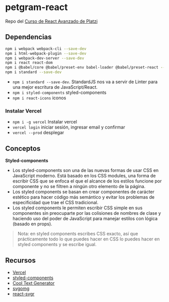 # petgram-react
Repo del [Curso de React Avanzado de Platzi](https://platzi.com/clases/react-avanzado/)

## Dependencias
```sh
npm i webpack webpack-cli --save-dev
npm i html-webpack-plugin --save-dev
npm i webpack-dev-server --save-dev
npm i react react-dom
npm i @babel/core @babel/preset-env babel-loader @babel/preset-react --save-dev
npm i standard --save-dev
```
- `npm i standard --save-dev`. StandardJS nos va a servir de Linter para una mejor escritura de JavaScript/React.
- `npm i styled-components` styled-components
- `npm i react-icons` iconos

### Instalar Vercel
- `npm i -g vercel` Instalar vercel 
- `vercel login` iniciar sesión, ingresar email y confirmar
- `vercel --prod` desplegar

## Conceptos
**Styled-components**
- Los styled-components son una de las nuevas formas de usar CSS en JavaScript moderno. Está basado en los CSS modules, una forma de escribir CSS que se enfoca el que el alcance de los estilos funcione por componente y no se filtren a ningún otro elemento de la página.
- Los styled components se basan en crear componentes de carácter estético para hacer código más semántico y evitar los problemas de especificidad que trae el CSS tradicional.
- Los styled components le permiten escribir CSS simple en sus componentes sin preocuparte por las colisiones de nombres de clase y haciendo uso del poder de JavaScript para manejar estilos con lógica (basado en props).
>Nota: en styled components escribes CSS exacto, así que prácticamente todo lo que puedes hacer en CSS lo puedes hacer en styled components y se escribe igual.


## Recursos
- [Vercel](https://vercel.com/docs)
- [styled-components](https://styled-components.com/)
- [Cool Text Generator](https://maketext.io/)
- [svgomg](https://jakearchibald.github.io/svgomg/)
- [react-svgr](https://react-svgr.com/playground/)
